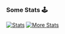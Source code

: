 ### Some Stats 🕹️
[![Stats](https://github-readme-stats.vercel.app/api?username=gigafyde&show_icons=true&theme=tokyonight&count_private=true&hide=stars)](https://github.com/GigaFyde)
[![More Stats](https://github-readme-stats.vercel.app/api/top-langs/?username=gigafyde&layout=compact&langs_count=8&theme=tokyonight)](https://github.com/GigaFyde)  
